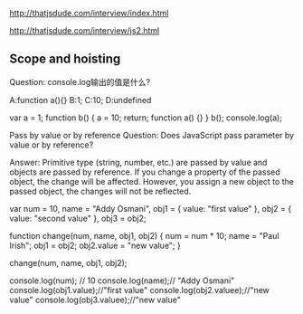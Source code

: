 http://thatjsdude.com/interview/index.html

http://thatjsdude.com/interview/js2.html


## Scope and hoisting
Question: console.log输出的值是什么?

A:function a(){}
B:1;
C:10;
D:undefined


var a = 1; 
function b() {
    a = 10; 
    return; 
    function a() {} 
}
b(); 
console.log(a);          
        
		
		

Pass by value or by reference
Question: Does JavaScript pass parameter by value or by reference?

Answer: Primitive type (string, number, etc.) are passed by value and objects are passed by reference. If you change a property of the passed object, the change will be affected. However, you assign a new object to the passed object, the changes will not be reflected.


var num = 10,
    name = "Addy Osmani",
    obj1 = {
      value: "first value"
    },
    obj2 = {
     value: "second value"
    },
    obj3 = obj2;
 
function change(num, name, obj1, obj2) {
    num = num * 10;
    name = "Paul Irish";
    obj1 = obj2;
    obj2.value = "new value";
}
 
change(num, name, obj1, obj2);
 
console.log(num); // 10
console.log(name);// "Addy Osmani"
console.log(obj1.value);//"first value"
console.log(obj2.valuee);//"new value"
console.log(obj3.valuee);//"new value" 



